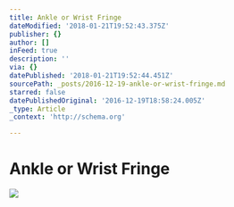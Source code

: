```yaml
---
title: Ankle or Wrist Fringe
dateModified: '2018-01-21T19:52:43.375Z'
publisher: {}
author: []
inFeed: true
description: ''
via: {}
datePublished: '2018-01-21T19:52:44.451Z'
sourcePath: _posts/2016-12-19-ankle-or-wrist-fringe.md
starred: false
datePublishedOriginal: '2016-12-19T18:58:24.005Z'
_type: Article
_context: 'http://schema.org'

---
```

# **Ankle or Wrist Fringe**
![](https://the-grid-user-content.s3-us-west-2.amazonaws.com/19690184-723a-461b-8c36-73fbc14ef1a2.jpg)